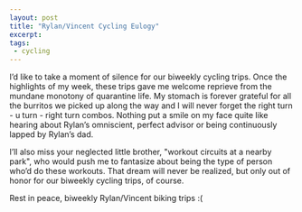 ```yaml
---
layout: post
title: "Rylan/Vincent Cycling Eulogy"
excerpt:
tags:
 - cycling
---
```

I’d like to take a moment of silence for our biweekly cycling trips. Once the highlights of my week, these trips gave me welcome reprieve from the mundane monotony of quarantine life. My stomach is forever grateful for all the burritos we picked up along the way and I will never forget the right turn - u turn - right turn combos. Nothing put a smile on my face quite like hearing about Rylan’s omniscient, perfect advisor or being continuously lapped by Rylan’s dad. 

I’ll also miss your neglected little brother, "workout circuits at a nearby park", who would push me to fantasize about being the type of person who’d do these workouts. That dream will never be realized, but only out of honor for our biweekly cycling trips, of course.

Rest in peace, biweekly Rylan/Vincent biking trips :(
